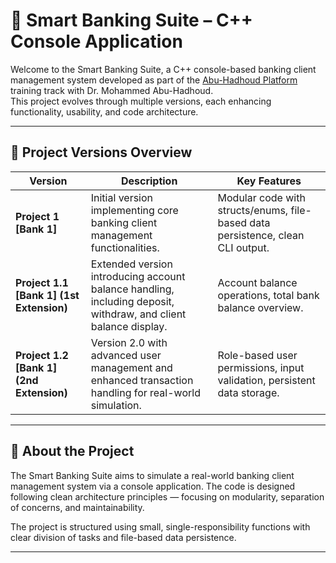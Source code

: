 # 🏦 Smart Banking Suite – C++ Console Application

Welcome to the Smart Banking Suite, a C++ console-based banking client management system developed as part of the [Abu-Hadhoud Platform](https://programmingadvices.com/) training track with Dr. Mohammed Abu-Hadhoud.  
This project evolves through multiple versions, each enhancing functionality, usability, and code architecture.
 
---

## 📁 Project Versions Overview

| Version              | Description                                                                                                  | Key Features                                                         |
|----------------------|--------------------------------------------------------------------------------------------------------------|----------------------------------------------------------------------|
| **Project 1 [Bank 1]**             | Initial version implementing core banking client management functionalities.                                    | Modular code with structs/enums, file-based data persistence, clean CLI output. |
| **Project 1.1 [Bank 1] (1st Extension)** | Extended version introducing account balance handling, including deposit, withdraw, and client balance display. | Account balance operations, total bank balance overview. |
| **Project 1.2 [Bank 1] (2nd Extension)** | Version 2.0 with advanced user management and enhanced transaction handling for real-world simulation.           | Role-based user permissions, input validation, persistent data storage. |

---

## 📖 About the Project

The Smart Banking Suite aims to simulate a real-world banking client management system via a console application. The code is designed following clean architecture principles — focusing on modularity, separation of concerns, and maintainability.

The project is structured using small, single-responsibility functions with clear division of tasks and file-based data persistence.

---

